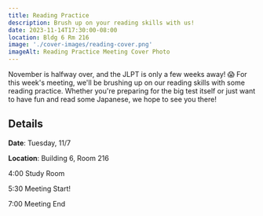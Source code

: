 ```yaml
---
title: Reading Practice
description: Brush up on your reading skills with us!
date: 2023-11-14T17:30:00-08:00
location: Bldg 6 Rm 216
image: './cover-images/reading-cover.png'
imageAlt: Reading Practice Meeting Cover Photo
---
```


November is halfway over, and the JLPT is only a few weeks away! 😱 For this week's meeting, we'll be brushing up on our reading skills with some reading practice. Whether you're preparing for the big test itself or just want to have fun and read some Japanese, we hope to see you there!

## Details
**Date**: Tuesday, 11/7

**Location**: Building 6, Room 216

4:00    Study Room

5:30    Meeting Start!

7:00    Meeting End